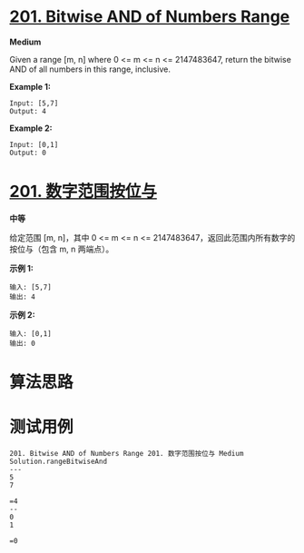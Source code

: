 # [201. Bitwise AND of Numbers Range][enTitle]

**Medium**

Given a range [m, n] where 0 <= m <= n <= 2147483647, return the bitwise AND of all numbers in this range, inclusive.

**Example 1:** 

```
Input: [5,7]
Output: 4

```

**Example 2:** 

```
Input: [0,1]
Output: 0
```


# [201. 数字范围按位与][cnTitle]

**中等**

给定范围 [m, n]，其中 0 <= m <= n <= 2147483647，返回此范围内所有数字的按位与（包含 m, n 两端点）。

**示例 1:** 

```
输入: [5,7]
输出: 4
```

**示例 2:** 

```
输入: [0,1]
输出: 0
```




# 算法思路

# 测试用例
```
201. Bitwise AND of Numbers Range 201. 数字范围按位与 Medium
Solution.rangeBitwiseAnd
---
5
7

=4
--
0
1

=0
```

[enTitle]: https://leetcode.com/problems/bitwise-and-of-numbers-range/
[cnTitle]: https://leetcode-cn.com/problems/bitwise-and-of-numbers-range/

